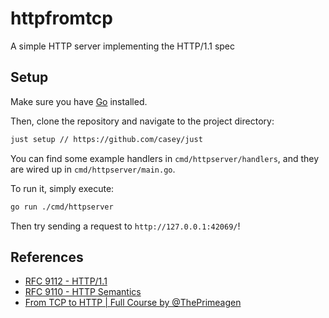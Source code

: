 # httpfromtcp

A simple HTTP server implementing the HTTP/1.1 spec

## Setup

Make sure you have [Go](https://go.dev/doc/install) installed.

Then, clone the repository and navigate to the project directory:

```bash
just setup // https://github.com/casey/just
```

You can find some example handlers in `cmd/httpserver/handlers`,
and they are wired up in `cmd/httpserver/main.go`.

To run it, simply execute:

```bash
go run ./cmd/httpserver
```

Then try sending a request to `http://127.0.0.1:42069/`!

## References

- [RFC 9112 - HTTP/1.1](https://datatracker.ietf.org/doc/html/rfc9112)
- [RFC 9110 - HTTP Semantics](https://datatracker.ietf.org/doc/html/rfc9110)
- [From TCP to HTTP | Full Course by @ThePrimeagen](https://www.youtube.com/watch?v=FknTw9bJsXM)

